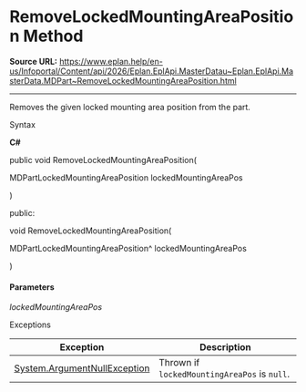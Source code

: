 # RemoveLockedMountingAreaPosition Method

**Source URL:** https://www.eplan.help/en-us/Infoportal/Content/api/2026/Eplan.EplApi.MasterDatau~Eplan.EplApi.MasterData.MDPart~RemoveLockedMountingAreaPosition.html

---

Removes the given locked mounting area position from the part.

Syntax

**C#**



public void RemoveLockedMountingAreaPosition( 

   MDPartLockedMountingAreaPosition lockedMountingAreaPos

)

public:

void RemoveLockedMountingAreaPosition( 

   MDPartLockedMountingAreaPosition^ lockedMountingAreaPos

)


#### Parameters

*lockedMountingAreaPos*

Exceptions

| Exception | Description |
| --- | --- |
| [System.ArgumentNullException](#) | Thrown if `lockedMountingAreaPos` is `null`. |
